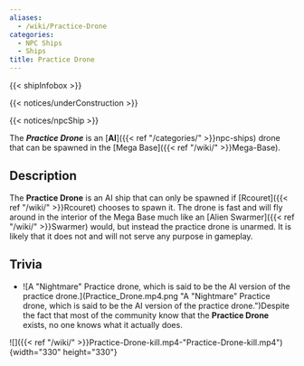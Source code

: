 ```yaml
---
aliases:
  - /wiki/Practice-Drone
categories:
  - NPC Ships
  - Ships
title: Practice Drone
---
```


{{< shipInfobox >}}

{{< notices/underConstruction >}}

{{< notices/npcShip >}}

The **_Practice Drone_** is an [**AI**]({{< ref "/categories/" >}}npc-ships) drone that can be spawned in the [Mega Base]({{< ref "/wiki/" >}}Mega-Base).

## Description

The **Practice Drone** is an AI ship that can only be spawned if [Rcouret]({{< ref "/wiki/" >}}Rcouret) chooses to spawn it. The drone is fast and will fly around in the interior of the Mega Base much like an [Alien Swarmer]({{< ref "/wiki/" >}}Swarmer) would, but instead the practice drone is unarmed. It is likely that it does not and will not serve any purpose in gameplay.

## Trivia

- ![A "Nightmare" Practice drone, which is said to be the AI version
of the practice
drone.](Practice_Drone.mp4.png "A "Nightmare" Practice drone, which is said to be the AI version of the practice drone.")Despite the fact that most of the community know that the **Practice Drone** exists, no one knows what it actually does.

![]({{< ref "/wiki/" >}}Practice-Drone-kill.mp4-"Practice-Drone-kill.mp4"){width="330" height="330"}
